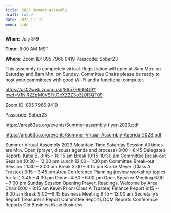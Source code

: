 ```yaml
---
title: 2023 Summer Assembly
draft: false
date: 2022-11-12
menu: side
---
```


**When:** July 8-9
<!--more-->

**Time:** 8:00 AM MST

**Where:** Zoom ID: 895 7966 9419   Passcode: Sober23


This assembly is completely virtual. Registration will open at 8am Mtn. on Saturday and 8am Mtn. on Sunday. Committee Chairs please be ready to host your committees with good Wi-Fi and a functional computer. 

https://us02web.zoom.us/j/89579669419?pwd=V1NiR2ZpM0VSTitOcXZ2Z3o3L0I3QT09

Zoom ID: 895 7966 9419

Passcode: Sober23


https://area63aa.org/events/Summer-assembly-flyer-2023.pdf

https://area63aa.org/events/Summer-Virtual-Assembly-Agenda-2023.pdf

Summer Virtual Assembly
2023
Mountain Time
Saturday Session  All times are Mtn. 
Open (prayer, discuss agenda and process)				8:00 – 8:45
Delegate’s Report- Katie B. 						8:45 – 10:15 am
Break									10:15-10:30 am
Committee Break-out Session					10:30 – 12:00 pm
Lunch									12:00 – 1:30 pm
Committee Break-out Session	t				1:30 – 3:00 pm
Break									3:00 – 3:15 pm
Karrie Meyer (Class A Trustee)					3:15 – 3:45 pm
Area Conference Planning (review workshop topics for fall)	3:45 – 4:30 pm
Dinner 									4:30 – 6:00 pm
Open Speaker Meeting						6:00 – 7:00 pm 
Sunday Session
Opening Prayer, Readings, Welcome by Area Chair			8:00 – 8:15 am
Kevin Prior (Class A Trustee) Finance Report			8:15 -- 9:00 am
Break									9:00—9:15
Business Meeting							9:15 – 12:00 am
Secretary’s Report
Treasurer’s Report 
Committee Reports
DCM Reports
Conference Reports
Old Business/New Business
